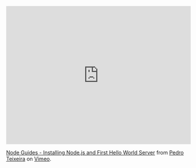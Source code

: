 <iframe src="http://player.vimeo.com/video/46966838" width="500" height="375" frameborder="0" webkitAllowFullScreen mozallowfullscreen allowFullScreen></iframe> <p><a href="http://vimeo.com/46966838">Node Guides - Installing Node.js and First Hello World Server</a> from <a href="http://vimeo.com/pedroteixeira">Pedro Teixeira</a> on <a href="http://vimeo.com">Vimeo</a>.</p>
